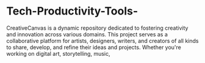 # Tech-Productivity-Tools-
CreativeCanvas is a dynamic repository dedicated to fostering creativity and innovation across various domains. This project serves as a collaborative platform for artists, designers, writers, and creators of all kinds to share, develop, and refine their ideas and projects. Whether you're working on digital art, storytelling, music, 
